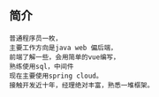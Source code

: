  ## 简介


   ```
   普通程序员一枚，
   主要工作方向是java web 偏后端，
   前端了解一些，会用简单的vue编写，
   熟练使用sql，中间件
   现在主要使用spring cloud。
   接触开发近十年，经理绝对丰富，熟悉一堆框架。
   ```
<!--
    姓名： 王滕辉 
    性别： 男
    出生年： 1991
    联系方式：
        QQ/微信：514840279 
        Email：514840279@qq.com

常用工具：[简书](https://www.jianshu.com/u/cf31b9838b17) /[github](https://github.com/514840279) /[笔记](https://514840279.github.io/514840279/)  -->
    

<!-- ## 工作经验

### 大连优尼特有限公司 2014.05~2015.07 技术开发岗位

主要负者代码开发、测试等工作。
主要完成的项目：对日项目（project2） 升级改造。
项目采用 (ssm)的架构 tomcat 部署的，页面是html，开发工具eclipse。

### 大连数盟科技有限公司 2015.07~2020.02 技术开发岗位

主要负者代码开发、测试等工作。
主要完成的项目 大数据违法信息调查平台，车辆销售分析平台，全国判决文书分析平台。
项目采用 (spring boot )的架构 tomcat 部署的，页面是html+javascript，开发工具eclipse。

### 中策征信有限公司 2020.07~2022.10 技术开发岗位

主要负者代码开发、测试等工作。
主要完成的项目 [中策征信](https://zcxycx.com/#/)
项目采用 微服务(spring cloud )的架构 采用docker 部署的，页面是vue，开发工具eclipse。

### 北京昊恩星美 2020.10~至今 开发实施岗位

主要负者代码开发、测试等工作，平台运维实施。
主要完成的项目 西太设备管理，北沥设备全生命周期
项目采用 微服务(spring cloud )的架构 采用docker 部署的，页面是vue，开发工具ide。

-->
